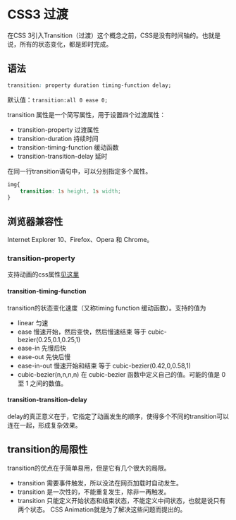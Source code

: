 # CSS3 过渡
在CSS 3引入Transition（过渡）这个概念之前，CSS是没有时间轴的。也就是说，所有的状态变化，都是即时完成。

## 语法
```css
transition: property duration timing-function delay;
```

默认值：`transition:all 0 ease 0;`

transition 属性是一个简写属性，用于设置四个过渡属性：

* transition-property 过渡属性
* transition-duration 持续时间
* transition-timing-function 缓动函数
* transition-transition-delay 延时

在同一行transition语句中，可以分别指定多个属性。

```css
img{
    transition: 1s height, 1s width;
}
```

## 浏览器兼容性
Internet Explorer 10、Firefox、Opera 和 Chrome。

### transition-property
支持动画的css属性[见这里](http://oli.jp/2010/css-animatable-properties/)

#### transition-timing-function
transition的状态变化速度（又称timing function 缓动函数）。支持的值为

* linear 匀速
* ease 慢速开始，然后变快，然后慢速结束 等于 cubic-bezier(0.25,0.1,0.25,1)
* ease-in 先慢后快
* ease-out 先快后慢
* ease-in-out 慢速开始和结束 等于 cubic-bezier(0.42,0,0.58,1)
* cubic-bezier(n,n,n,n) 在 cubic-bezier 函数中定义自己的值。可能的值是 0 至 1 之间的数值。

#### transition-transition-delay
delay的真正意义在于，它指定了动画发生的顺序，使得多个不同的transition可以连在一起，形成复杂效果。

## transition的局限性
transition的优点在于简单易用，但是它有几个很大的局限。

* transition 需要事件触发，所以没法在网页加载时自动发生。
* transition 是一次性的，不能重复发生，除非一再触发。
* transition 只能定义开始状态和结束状态，不能定义中间状态，也就是说只有两个状态。
CSS Animation就是为了解决这些问题而提出的。
